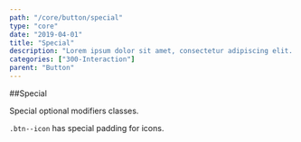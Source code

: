```yaml
---
path: "/core/button/special"
type: "core"
date: "2019-04-01"
title: "Special"
description: "Lorem ipsum dolor sit amet, consectetur adipiscing elit. Nunc tempus laoreet leo sit amet iaculis."
categories: ["300-Interaction"]
parent: "Button"
---
```


##Special

Special optional modifiers classes.

`.btn--icon` has special padding for icons.

<demo>
  <demovanilla src="demos/inline/demos/button/special">
  </demovanilla>
</demo>
